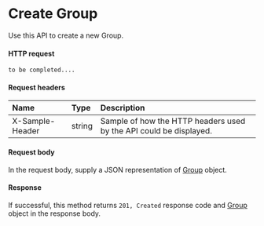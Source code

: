 # Create Group

Use this API to create a new Group.
#### HTTP request
```http
to be completed....
```
#### Request headers
| Name       | Type | Description|
|:---------------|:--------|:----------|
| X-Sample-Header  | string  | Sample of how the HTTP headers used by the API could be displayed.|

#### Request body
In the request body, supply a JSON representation of [Group](../api/group.md) object.


#### Response
If successful, this method returns `201, Created` response code and [Group](../resources/group.md) object in the response body.
